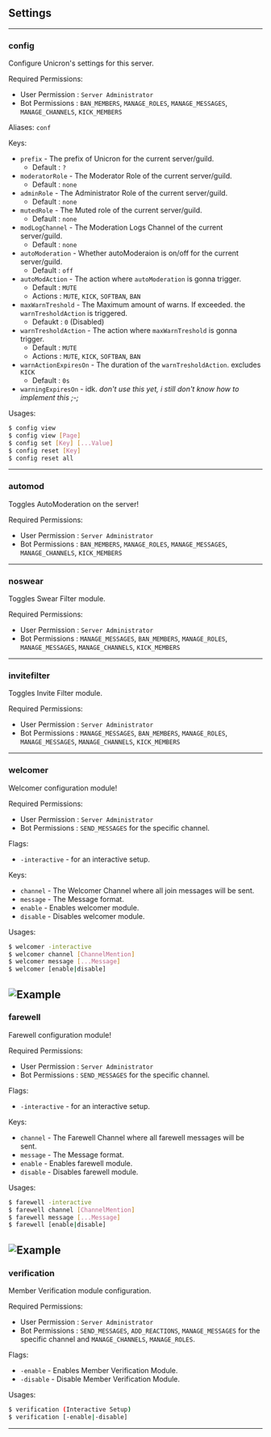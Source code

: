 
## Settings

---
### config
Configure Unicron's settings for this server.

Required Permissions:
- User Permission : `Server Administrator`
- Bot Permissions : `BAN_MEMBERS`, `MANAGE_ROLES`, `MANAGE_MESSAGES`, `MANAGE_CHANNELS`, `KICK_MEMBERS`

Aliases: `conf`

Keys:
- `prefix` - The prefix of Unicron for the current server/guild.
  - Default : `?` 
- `moderatorRole` - The Moderator Role of the current server/guild.
  - Default : `none`
- `adminRole` - The Administrator Role of the current server/guild.
  - Default : `none`
- `mutedRole` - The Muted role of the current server/guild.
  - Default : `none`
- `modLogChannel` - The Moderation Logs Channel of the current server/guild.
  - Default : `none`
- `autoModeration` - Whether autoModeraion is on/off for the current server/guild.
  - Default : `off`
- `autoModAction` - The action where `autoModeration` is gonna trigger.
  - Default : `MUTE`
  - Actions : `MUTE`, `KICK`, `SOFTBAN`, `BAN`
- `maxWarnTreshold` - The Maximum amount of warns. If exceeded. the `warnTresholdAction` is triggered.
  - Defaukt : `0` (Disabled)
- `warnTresholdAction` - The action where `maxWarnTreshold` is gonna trigger.
  - Default : `MUTE`
  - Actions : `MUTE`, `KICK`, `SOFTBAN`, `BAN`
- `warnActionExpiresOn` - The duration of the `warnTresholdAction`. excludes `KICK`
  - Default : `0s`
- `warningExpiresOn` - idk. *don't use this yet, i still don't know how to implement this ;-;*

Usages:
```bash
$ config view
$ config view [Page]
$ config set [Key] [...Value]
$ config reset [Key]
$ config reset all
```
---
### automod
Toggles AutoModeration on the server!

Required Permissions:
- User Permission : `Server Administrator`
- Bot Permissions : `BAN_MEMBERS`, `MANAGE_ROLES`, `MANAGE_MESSAGES`, `MANAGE_CHANNELS`, `KICK_MEMBERS`
---
### noswear
Toggles Swear Filter module.

Required Permissions:
- User Permission : `Server Administrator`
- Bot Permissions : `MANAGE_MESSAGES`, `BAN_MEMBERS`, `MANAGE_ROLES`, `MANAGE_MESSAGES`, `MANAGE_CHANNELS`, `KICK_MEMBERS`
---
### invitefilter
Toggles Invite Filter module.

Required Permissions:
- User Permission : `Server Administrator`
- Bot Permissions : `MANAGE_MESSAGES`, `BAN_MEMBERS`, `MANAGE_ROLES`, `MANAGE_MESSAGES`, `MANAGE_CHANNELS`, `KICK_MEMBERS`
---
### welcomer
Welcomer configuration module!

Required Permissions:
- User Permission : `Server Administrator`
- Bot Permissions : `SEND_MESSAGES` for the specific channel.

Flags:
- `-interactive` - for an interactive setup.

Keys:
- `channel` - The Welcomer Channel where all join messages will be sent.
- `message` - The Message format.
- `enable` - Enables welcomer module.
- `disable` - Disables welcomer module. 

Usages:
```bash
$ welcomer -interactive
$ welcomer channel [ChannelMention]
$ welcomer message [...Message]
$ welcomer [enable|disable]
```
![Example](../assets/welcomerInteractive.png)
---
### farewell
Farewell configuration module!

Required Permissions:
- User Permission : `Server Administrator`
- Bot Permissions : `SEND_MESSAGES` for the specific channel.

Flags:
- `-interactive` - for an interactive setup.

Keys:
- `channel` - The Farewell Channel where all farewell messages will be sent.
- `message` - The Message format.
- `enable` - Enables farewell module.
- `disable` - Disables farewell module. 

Usages:
```bash
$ farewell -interactive
$ farewell channel [ChannelMention]
$ farewell message [...Message]
$ farewell [enable|disable]
```
![Example](assets/../../assets/farewellInteractive.png)
---
### verification
Member Verification module configuration.

Required Permissions:
- User Permission : `Server Administrator`
- Bot Permissions : `SEND_MESSAGES`, `ADD_REACTIONS`, `MANAGE_MESSAGES` for the specific channel and `MANAGE_CHANNELS`, `MANAGE_ROLES`.

Flags:
 - `-enable` - Enables Member Verification Module.
 - `-disable` - Disable Member Verification Module.

Usages:
```bash
$ verification (Interactive Setup)
$ verification [-enable|-disable]
```
---